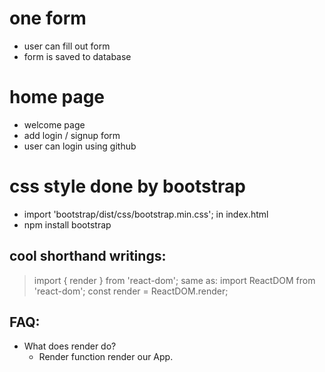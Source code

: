 # one form

- user can fill out form
- form is saved to database

# home page

- welcome page
- add login / signup form
- user can login using github

# css style done by bootstrap

- import 'bootstrap/dist/css/bootstrap.min.css'; in index.html
- npm install bootstrap

## cool shorthand writings:

> import { render } from 'react-dom';
> same as:
> import ReactDOM from 'react-dom';
> const render = ReactDOM.render;

## FAQ:

- What does render do?
  - Render function render our App.
